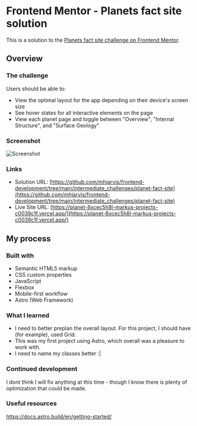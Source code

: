 # Frontend Mentor - Planets fact site solution

This is a solution to the [Planets fact site challenge on Frontend Mentor](https://www.frontendmentor.io/challenges/planets-fact-site-gazqN8w_f).

## Overview

### The challenge

Users should be able to:

- View the optimal layout for the app depending on their device's screen size
- See hover states for all interactive elements on the page
- View each planet page and toggle between "Overview", "Internal Structure", and "Surface Geology"

### Screenshot

![Screenshot](/Screenshot%202024-06-16%20at%204.17.39 PM.png)

### Links

- Solution URL: [https://github.com/mhjarvis/frontend-development/tree/main/intermediate_challenges/planet-fact-site](https://github.com/mhjarvis/frontend-development/tree/main/intermediate_challenges/planet-fact-site)
- Live Site URL: [https://planet-8xcec5h8l-markus-projects-c0039c1f.vercel.app/](https://planet-8xcec5h8l-markus-projects-c0039c1f.vercel.app/)

## My process

### Built with

- Semantic HTML5 markup
- CSS custom properties
- JavaScript
- Flexbox
- Mobile-first workflow
- Astro (Web Framework)

### What I learned

- I need to better preplan the overall layout. For this project, I should have (for example), used Grid.
- This was my first project using Astro, which overall was a pleasure to work with.
- I need to name my classes better :|

### Continued development

I dont think I will fix anything at this time - though I know there is plenty of optimization that could be made.

### Useful resources

https://docs.astro.build/en/getting-started/
